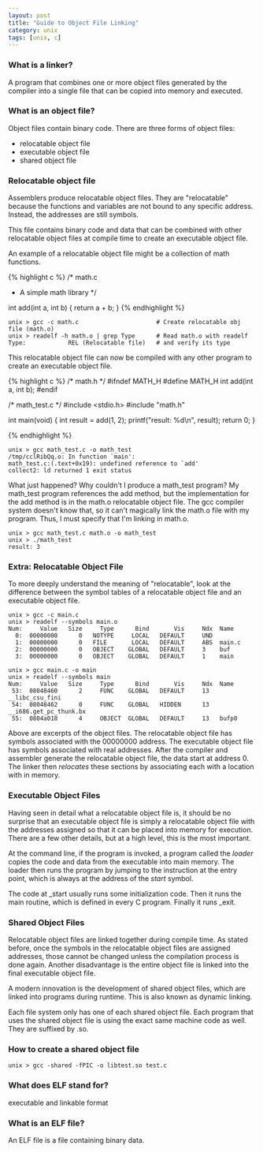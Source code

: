 ```yaml
---
layout: post
title: "Guide to Object File Linking"
category: unix
tags: [unix, c]
---
```


### What is a linker?
A program that combines one or more object files generated by the compiler into a single
file that can be copied into memory and executed.

### What is an object file?
Object files contain binary code. There are three forms of object files:
* relocatable object file
* executable object file
* shared object file

### Relocatable object file
Assemblers produce relocatable object files. They are "relocatable" because the functions and variables
are not bound to any specific address. Instead, the addresses are still symbols.

This file contains binary code and data that can be combined with other relocatable object
files at compile time to create an executable object file.

An example of a relocatable object file might be a collection of math functions.

{% highlight c %}
/* math.c
 * A simple math library
 */

int add(int a, int b)
{
  return a + b;
}
{% endhighlight %}

    unix > gcc -c math.c                      # Create relocatable obj file (math.o)
    unix > readelf -h math.o | grep Type      # Read math.o with readelf
    Type:            REL (Relocatable file)   # and verify its type

This relocatable object file can now be compiled with any other program to create
an executable object file.

{% highlight c %}
/* math.h */
#ifndef MATH_H
#define MATH_H
int add(int a, int b);
#endif

/* math_test.c */
#include <stdio.h>
#include "math.h"

int main(void)
{
  int result = add(1, 2);
  printf("result: %d\n", result);
  return 0;
}

{% endhighlight %}

    unix > gcc math_test.c -o math_test
    /tmp/cclRibQq.o: In function `main':
    math_test.c:(.text+0x19): undefined reference to `add'
    collect2: ld returned 1 exit status

What just happened? Why couldn't I produce a math_test program? My math_test program references
the add method, but the implementation for the add method is in the math.o relocatable object file.
The gcc compiler system doesn't know that, so it can't magically link the math.o file with my program.
Thus, I must specify that I'm linking in math.o.

    unix > gcc math_test.c math.o -o math_test
    unix > ./math_test
    result: 3

### Extra: Relocatable Object File
To more deeply understand the meaning of "relocatable", look at the difference between the symbol
tables of a relocatable object file and an executable object file.

    unix > gcc -c main.c
    unix > readelf --symbols main.o
    Num:     Value   Size     Type      Bind       Vis     Ndx  Name
      0:  00000000      0   NOTYPE     LOCAL   DEFAULT     UND
      1:  00000000      0   FILE       LOCAL   DEFAULT     ABS  main.c
      2:  00000000      0   OBJECT    GLOBAL   DEFAULT     3    buf
      3:  00000000      0   OBJECT    GLOBAL   DEFAULT     1    main

    unix > gcc main.c -o main
    unix > readelf --symbols main
    Num:     Value   Size     Type      Bind       Vis     Ndx  Name
     53:  08048460      2     FUNC    GLOBAL   DEFAULT     13   __libc_csu_fini
     54:  08048462      0     FUNC    GLOBAL   HIDDEN      13   __i686.get_pc_thunk.bx
     55:  0804a018      4     OBJECT  GLOBAL   DEFAULT     13   bufp0

Above are excerpts of the object files. The relocatable object file has symbols associated
with the 00000000 address. The executable object file has symbols associated with real addresses.
After the compiler and assembler generate the relocatable object file, the data start at address 0.
The linker then _relocates_ these sections by associating each with a location with in memory.

### Executable Object Files

Having seen in detail what a relocatable object file is, it should be no surprise that
an executable object file is simply a relocatable object file with the addresses
assigned so that it can be placed into memory for execution. There are a few other details,
but at a high level, this is the most important.

At the command line, if the program is invoked, a program called the _loader_ copies
the code and data from the executable into main memory. The loader then runs the program
by jumping to the instruction at the entry point, which is always at the address
of the _start_ symbol.

The code at _start usually runs some initialization code. Then it runs the main routine,
which is defined in every C program. Finally it runs _exit.

### Shared Object Files

Relocatable object files are linked together during compile time. As stated before,
once the symbols in the relocatable object files are assigned addresses, those
cannot be changed unless the compilation process is done again. Another disadvantage
is the entire object file is linked into the final executable object file.

A modern innovation is the development of shared object files, which are linked into
programs during runtime. This is also known as dynamic linking.

Each file system only has one of each shared object file. Each program that uses the
shared object file is using the exact same machine code as well. They are suffixed
by .so.

### How to create a shared object file

    unix > gcc -shared -fPIC -o libtest.so test.c

### What does ELF stand for?
executable and linkable format

### What is an ELF file?
An ELF file is a file containing binary data.
